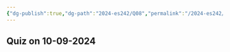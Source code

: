 ```yaml
---
{"dg-publish":true,"dg-path":"2024-es242/Q08","permalink":"/2024-es242/q08/"}
---
```


## Quiz on 10-09-2024